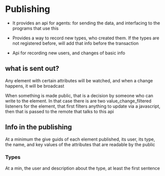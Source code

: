 # Publishing

* It provides an api for agents: for sending the data, and interfacing to the programs that use this

* Provides a way to record new types, who created them. If the types are not registered before, will add that info before the transaction

* Api for recording new users, and changes of basic info

## what is sent out?


Any element with certain attributes will be watched, and when a change happens, it will be broadcast

When something is made public, that is a decision by someone who can write to the element.
In that case there is are two value_change_filtered listeners for the element, that first filters anything to update via a javascript,
then that is passed to the remote that talks to this api


## Info in the publishing


At a minimum the give guids of each element published, its user, its type, the name, and key values of the attributes that are readable by the public


### Types

At a min, the user and description about the type, at least the first sentence



